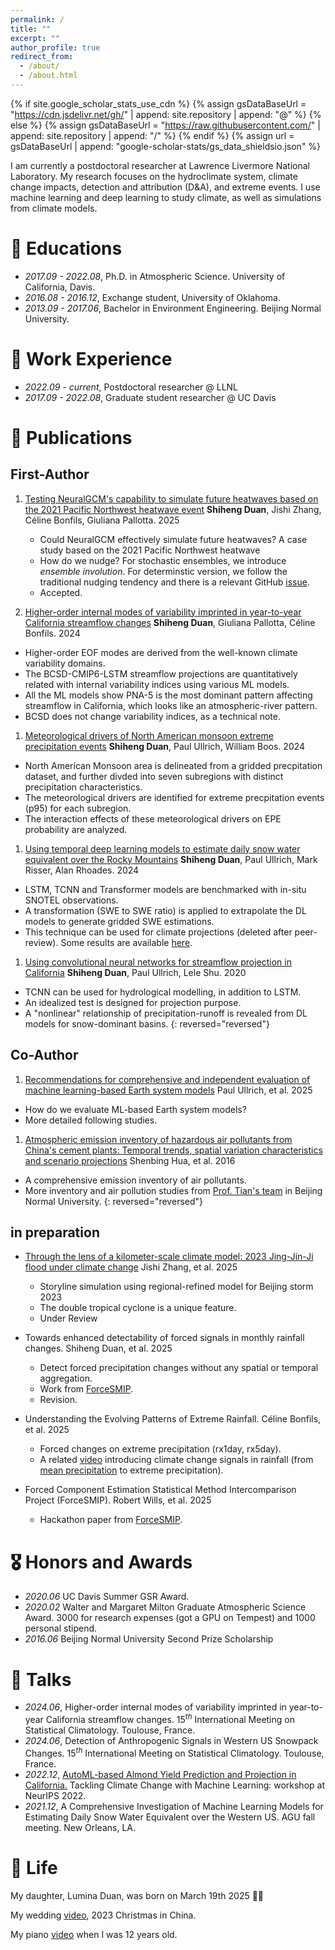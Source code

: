```yaml
---
permalink: /
title: ""
excerpt: ""
author_profile: true
redirect_from: 
  - /about/
  - /about.html
---
```


{% if site.google_scholar_stats_use_cdn %}
{% assign gsDataBaseUrl = "https://cdn.jsdelivr.net/gh/" | append: site.repository | append: "@" %}
{% else %}
{% assign gsDataBaseUrl = "https://raw.githubusercontent.com/" | append: site.repository | append: "/" %}
{% endif %}
{% assign url = gsDataBaseUrl | append: "google-scholar-stats/gs_data_shieldsio.json" %}

<span class='anchor' id='about-me'></span>

I am currently a postdoctoral researcher at Lawrence Livermore National Laboratory. My research focuses on the hydroclimate system, climate change impacts, detection and attribution (D&A), and extreme events. I use machine learning and deep learning to study climate, as well as simulations from climate models. 


# 📖 Educations
- *2017.09 - 2022.08*, Ph.D. in Atmospheric Science. University of California, Davis. 
- *2016.08 - 2016.12*, Exchange student, University of Oklahoma. 
- *2013.09 - 2017.06*, Bachelor in Environment Engineering. Beijing Normal University. 

# 💼 Work Experience
- *2022.09 - current*, Postdoctoral researcher @ LLNL
- *2017.09 - 2022.08*, Graduate student researcher @ UC Davis 

<!---
# 🔥 News
- *2022.02*: &nbsp;🎉🎉 Lorem ipsum dolor sit amet, consectetur adipiscing elit. Vivamus ornare aliquet ipsum, ac tempus justo dapibus sit amet. 
- *2022.02*: &nbsp;🎉🎉 Lorem ipsum dolor sit amet, consectetur adipiscing elit. Vivamus ornare aliquet ipsum, ac tempus justo dapibus sit amet. 
--->

# 📝 Publications
## First-Author

1. [Testing NeuralGCM's capability to simulate future heatwaves based on the 2021 Pacific Northwest heatwave event](https://arxiv.org/abs/2410.09120) **Shiheng Duan**, Jishi Zhang, Céline Bonfils, Giuliana Pallotta. 2025
    - Could NeuralGCM effectively simulate future heatwaves? A case study based on the 2021 Pacific Northwest heatwave
    - How do we nudge? For stochastic ensembles, we introduce _ensemble involution_. For determinstic version, we follow the traditional nudging tendency and there is a relevant GitHub [issue](https://github.com/neuralgcm/neuralgcm/issues/247).
    - Accepted. 

1. [Higher-order internal modes of variability imprinted in year-to-year California streamflow changes](https://www.nature.com/articles/s43247-024-01594-2) **Shiheng Duan**, Giuliana Pallotta, Céline Bonfils. 2024
  - Higher-order EOF modes are derived from the well-known climate variability domains. 
  - The BCSD-CMIP6-LSTM streamflow projections are quantitatively related with internal variability indices using various ML models. 
  - All the ML models show PNA-5 is the most dominant pattern affecting streamflow in California, which looks like an atmospheric-river pattern. 
  - BCSD does not change variability indices, as a technical note. 
  
1. [Meteorological drivers of North American monsoon extreme precipitation events](https://agupubs.onlinelibrary.wiley.com/doi/full/10.1029/2023JD040535) 
**Shiheng Duan**, Paul Ullrich, William Boos. 2024
  - North American Monsoon area is delineated from a gridded precpitation dataset, and further divded into seven subregions with distinct precipitation characteristics. 
  - The meteorological drivers are identified for extreme precpitation events (p95) for each subregion. 
  - The interaction effects of these meteorological drivers on EPE probability are analyzed. 
  
1. [Using temporal deep learning models to estimate daily snow water equivalent over the Rocky Mountains](https://agupubs.onlinelibrary.wiley.com/doi/full/10.1029/2023WR035009)
**Shiheng Duan**, Paul Ullrich, Mark Risser, Alan Rhoades. 2024
  - LSTM, TCNN and Transformer models are benchmarked with in-situ SNOTEL observations. 
  - A transformation (SWE to SWE ratio) is applied to extrapolate the DL models to generate gridded SWE estimations. 
  - This technique can be used for climate projections (deleted after peer-review). Some results are available [here](https://essopenarchive.org/doi/full/10.1002/essoar.10509011.1). 


1. [Using convolutional neural networks for streamflow projection in California](https://www.frontiersin.org/journals/water/articles/10.3389/frwa.2020.00028/full) **Shiheng Duan**, Paul Ullrich, Lele Shu. 2020
  - TCNN can be used for hydrological modelling, in addition to LSTM. 
  - An idealized test is designed for projection purpose. 
  - A "nonlinear" relationship of precipitation-runoff is revealed from DL models for snow-dominant basins. 
{: reversed="reversed"}
## Co-Author
1. [Recommendations for comprehensive and independent evaluation of machine learning-based Earth system models](https://agupubs.onlinelibrary.wiley.com/doi/10.1029/2024JH000496) Paul Ullrich, et al. 2025
  - How do we evaluate ML-based Earth system models?  
  - More detailed following studies. 

1. [Atmospheric emission inventory of hazardous air pollutants from China's cement plants: Temporal trends, spatial variation characteristics and scenario projections](https://www.sciencedirect.com/science/article/pii/S1352231015306385) Shenbing Hua, et al. 2016
  - A comprehensive emission inventory of air pollutants. 
  - More inventory and air pollution studies from [Prof. Tian's team](https://envfaculty.bnu.edu.cn/Public/htm/news/5/107.html) in Beijing Normal University. 
{: reversed="reversed"}

## in preparation
  - [Through the lens of a kilometer-scale climate model: 2023 Jing-Jin-Ji flood under climate change](https://www.authorea.com/doi/full/10.22541/au.172773252.24608967) Jishi Zhang, et al. 2025
    - Storyline simulation using regional-refined model for Beijing storm 2023
    - The double tropical cyclone is a unique feature. 
    - Under Review

  - Towards enhanced detectability of forced signals in monthly rainfall changes. Shiheng Duan, et al. 2025
    - Detect forced precipitation changes without any spatial or temporal aggregation. 
    - Work from [ForceSMIP](https://sites.google.com/ethz.ch/forcesmip/).  
    - Revision. 

  - Understanding the Evolving Patterns of Extreme Rainfall. Céline Bonfils, et al. 2025
    - Forced changes on extreme precipitation (rx1day, rx5day). 
    - A related [video](https://pacificclimate.org/~IMSC/4-Thursday/1-Plenaries/Bonfils.mp4) introducing climate change signals in rainfall (from [mean precipitation](https://www.nature.com/articles/s41558-020-0821-1) to extreme precipitation). 

  - Forced Component Estimation Statistical Method Intercomparison Project (ForceSMIP). Robert Wills, et al. 2025
    - Hackathon paper from [ForceSMIP](https://sites.google.com/ethz.ch/forcesmip/).

# 🎖 Honors and Awards
- *2020.06* UC Davis Summer GSR Award. 
- *2020.02* Walter and Margaret Milton Graduate Atmospheric Science Award. 3000 for research expenses (got a GPU on Tempest) and 1000 personal stipend.  
- *2016.06* Beijing Normal University Second Prize Scholarship



# 💬 Talks
- *2024.06*, Higher-order internal modes of variability imprinted in year-to-year California streamflow changes. $15^{th}$ International Meeting on Statistical Climatology. Toulouse, France. 
- *2024.06*, Detection of Anthropogenic Signals in Western US Snowpack Changes. $15^{th}$ International Meeting on Statistical Climatology. Toulouse, France. 
- *2022.12*, [AutoML-based Almond Yield Prediction and Projection in California.](https://arxiv.org/abs/2211.03925) Tackling Climate Change with Machine Learning: workshop at NeurIPS 2022. 
- *2021.12*, A Comprehensive Investigation of Machine Learning Models for Estimating Daily Snow Water Equivalent over the Western US. AGU fall meeting. New Orleans, LA. 


# 🎹 Life

My daughter, Lumina Duan, was born on March 19th 2025 🎉🎉 

My wedding [video](https://www.bilibili.com/video/BV1ht421b7GN/?spm_id_from=333.337.search-card.all.click), 2023 Christmas in China. 

My piano [video](https://www.bilibili.com/video/BV1Je411W7L7/?spm_id_from=333.999.0.0) when I was 12 years old. 
